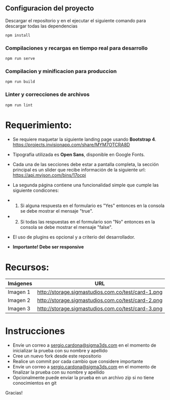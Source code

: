 ## Configuracion del proyecto

Descargar el repositorio y en el ejecutar el siguiente comando para descargar todas las dependencias

```
npm install
```

### Compilaciones y recargas en tiempo real para desarrollo
```
npm run serve
```
### Compilacion y minificacion para produccion
```
npm run build
```
### Linter y correcciones de archivos
```
npm run lint
```
# Requerimiento:

- Se requiere maquetar la siguiente landing page usando **Bootstrap 4**.
https://projects.invisionapp.com/share/MYM7OTCRA8D
- Tipografía utilizada es **Open Sans**, disponible en Google Fonts.
- Cada una de las secciones debe estar a pantalla completa, la sección principal es un slider que recibe información de la siguiente url: https://api.myjson.com/bins/17ocpi
- La segunda página contiene una funcionalidad simple que cumple las siguiente condicones:
- 1. Si alguna respuesta en el formulario es "Yes" entonces en la consola se debe mostrar el mensaje "true".
- 2. Si todas las respuestas en el formulario son "No" entonces en la consola se debe mostrar el mensaje "false".

- El uso de plugins es opcional y a criterio del desarrollador.
- **Importante! Debe ser responsive**

# Recursos:

| Imágenes | URL |
| ------ | ------ |
| Imagen 1 | http://storage.sigmastudios.com.co/test/card-1.png |
| Imagen 2 | http://storage.sigmastudios.com.co/test/card-2.png |
| Imagen 3 | http://storage.sigmastudios.com.co/test/card-3.png |

# Instrucciones

- Envíe un correo a sergio.cardona@sigma3ds.com en el momento de inicializar la prueba con su nombre y apellido
- Cree un nuevo fork desde este repositorio
- Realice un commit por cada cambio que considere importante
- Envíe un correo a sergio.cardona@sigma3ds.com en el momento de finalizar la prueba con su nombre y apellido
- Opcionalmente puede enviar la prueba en un archivo zip si no tiene conocimientos en git

Gracias!